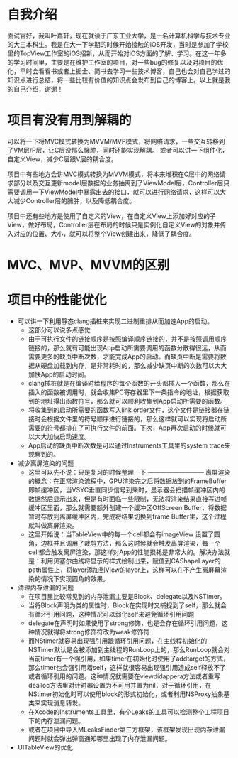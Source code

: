 # 自我介绍
面试官好，我叫叶嘉轩，现在就读于广东工业大学，是一名计算机科学与技术专业的大三本科生。我是在大一下学期的时候开始接触的iOS开发，当时是参加了学校里的TopView工作室的iOS招新，从而开始对iOS方面的了解、学习。在这一年多的学习时间里，主要是在维护工作室的项目，对一些bug的修复以及对项目的优化，平时会看看书或者上掘金、简书去学习一些技术博客，自己也会对自己学过的知识点进行总结，将一些比较有价值的知识点会发布到自己的博客上。以上就是我的自己介绍，谢谢！


# 项目有没有用到解耦的
可以将一下将MVC模式转换为MVVM/MVP模式，将网络请求，一些交互转移到了VM层/P层，让C层没那么臃肿，同时还能实现解耦。
或者可以讲一下组件化，自定义View，减少C层跟V层的耦合度。

项目中有些地方会讲MVC模式转换为MVVM模式，将本来堆积在C层中的网络请求部分以及交互更新model层数据的业务抽离到了ViewModel层，Controller层只需要调用一下ViewModel中暴露出去的接口，就可以进行网络请求，这样可以大大减少Controller层的臃肿，以及降低耦合度。

项目中还有些地方是使用了自定义的View，在自定义View上添加好对应的子View，做好布局，Controller层在布局的时候只是实例化自定义View的对象并传入对应的位置、大小，就可以将整个View创建出来，降低了耦合度。

# MVC、MVP、MVVM的区别

# 项目中的性能优化
- 可以讲一下利用静态clang插桩来实现二进制重排从而加速App的启动。
    - 这部分可以说多点感觉
    - 由于可执行文件的链接顺序是按照编译顺序链接的，并不是按照调用顺序链接的，那么就有可能出现App启动所需要调用的函数分散得很远，从而需要更多的缺页中断次数，才能完成App的启动。而缺页中断是需要将数据从硬盘加载到内存，是非常耗时的，那么减少缺页中断的次数可以大大加快App的启动时间。
    - clang插桩就是在编译时给程序的每个函数的开头都插入一个函数，那么在插入的函数被调用时，就会收集PC寄存器里下一条指令的地址，根据获取到的地址得出函数符号，那么就可以顺利收集到App启动所需要的函数。
    - 将收集到的启动所需要的函数写入link order文件，这个文件是链接器在链接时会根据文件里的符号顺序进行链接的，那么这样就可以实现将启动所需要的符号都排在了可执行文件的前面。下次，App再次启动的时候就可以大大加快启动速度。
    - App启动的缺页中断次数是可以通过Instruments工具里的system trace来观察到的。
- 减少离屏渲染的问题
    - 这里可以先不说：只是复习的时候整理一下 ————————— 离屏渲染的概念：在正常渲染流程中，GPU渲染完之后将数据放到的FrameBuffer即帧缓冲区，当VSYC垂直同步信号到来时，显示器会扫描帧缓冲区内的数据然后显示出来，但是有时面临一些限制，无法将渲染结果直接写进帧缓冲区里面，那么就需要额外创建一个缓冲区OffScreen Buffer，将数据暂时存放到离屏缓冲区内，完成将结果切换到frame Buffer里，这个过程就叫做离屏渲染。
    - 这里开始说：当TableView中的每一个cell都会有imageView 设置了圆角，边框并且调用了裁剪方法，那么这时候就会触发离屏渲染，每一个cell都会触发离屏渲染，那这样对App的性能损耗是非常大的。解决办法就是：利用贝塞尔曲线将显示的样式绘制出来，赋值到CAShapeLayer的path属性上，将layer添加到View的layer上，这样可以在不产生离屏幕渲染的情况下实现圆角的效果。
- 清理内存泄漏的问题
    - 在项目里比较常见到的内存泄漏主要是Block、delegate以及NSTImer。
    - 当将Block声明为类的属性时，Block在实现时又捕捉到了self，那么就会有循环引用问题，这种情况可以弱化self来避免循环引用问题
    - delegate在声明时如果使用了strong修饰，也是会存在循环引用问题，这种情况就得将strong修饰符改为weak修饰符
    - 而NStimer就容易出现强引用跟循环引用问题，在主线程初始化的NSTimer默认是会被添加到主线程的RunLoop上的，那么RunLoop就会对当前timer有一个强引用，如果timer在初始化时使用了addtarget的方式，那么timer也会强引用着self，这样就很容易出现强引用造成self释放不了或者循环引用的问题。这种情况就需要在viewdidappera方法或者重写dealloc方法里对计时器设置为不可用并置为nil，对于循环引用，在NStimer初始化时可以使用block的形式初始化，或者利用NSProxy抽象基类来实现消息转发。
    - 在Xcode的Instruments工具里，有个Leaks的工具可以检测整个工程项目下的内存泄漏问题。
    - 或者在项目中导入MLeaksFinder第三方框架，该框架发现出现内存泄漏问题时就会弹出弹窗通知哪里出现了内存泄漏问题。
- UITableView的优化
